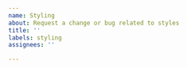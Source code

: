 ```yaml
---
name: Styling
about: Request a change or bug related to styles
title: ''
labels: styling
assignees: ''

---
```


